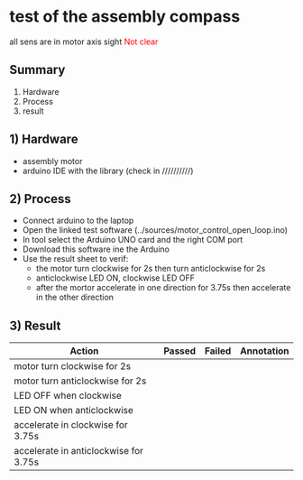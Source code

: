 # test of the assembly compass

all sens are in motor axis sight <span style="color:red">Not clear</span>

## Summary
1. Hardware
2. Process
3. result

## 1) Hardware
- assembly motor
- arduino IDE with the library (check in //////////)

## 2) Process
- Connect arduino to the laptop
- Open the linked test software (../sources/motor_control_open_loop.ino)
- In tool select the Arduino UNO card and the right COM port
- Download this software ine the Arduino
- Use the result sheet to verif:
    - the motor turn clockwise for 2s then turn anticlockwise for 2s 
    - anticlockwise LED ON, clockwise LED OFF
    - after the mortor accelerate in one direction for 3.75s then accelerate in the other direction 

## 3) Result

| Action|Passed|Failed|Annotation|
|-|-|-|-|
| motor turn clockwise for 2s||||
| motor turn anticlockwise for 2s||||
| LED OFF when clockwise||||
| LED ON when anticlockwise||||
| accelerate in clockwise for 3.75s||||
| accelerate in anticlockwise for 3.75s||||